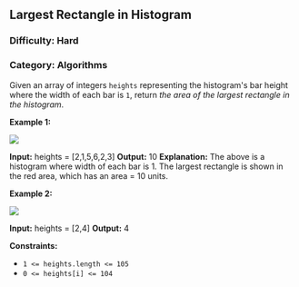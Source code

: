 ## Largest Rectangle in Histogram

### Difficulty: Hard

### Category: Algorithms

Given an array of integers `heights` representing the histogram's bar height where the width of each bar is `1`, return _the area of the largest rectangle in the histogram_.

**Example 1:**

![](https://assets.leetcode.com/uploads/2021/01/04/histogram.jpg)

**Input:** heights = \[2,1,5,6,2,3\]
**Output:** 10
**Explanation:** The above is a histogram where width of each bar is 1.
The largest rectangle is shown in the red area, which has an area = 10 units.

**Example 2:**

![](https://assets.leetcode.com/uploads/2021/01/04/histogram-1.jpg)

**Input:** heights = \[2,4\]
**Output:** 4

**Constraints:**

*   `1 <= heights.length <= 105`
*   `0 <= heights[i] <= 104`
